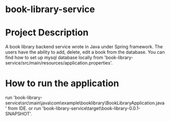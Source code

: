# book-library-service

# Project Description

A book library backend service wrote in Java under Spring framework. The users have the ability to add, delete, edit a book from the database.
You can find how to set up mysql database locally from 'book-library-service/src/main/resources/application.properties'.

# How to run the application

run 'book-library-service\src\main\java\com\example\booklibrary\BookLibraryApplication.java' from IDE.
or run 'book-library-service\target\book-library-0.0.1-SNAPSHOT'. 
